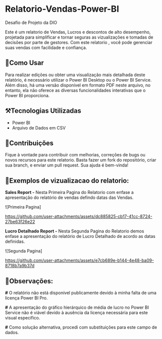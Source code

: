 # Relatorio-Vendas-Power-BI
Desafio de Projeto da DIO  

Este é um relatorio de Vendas, Lucros e descontos de alto desempenho, projetada para simplificar e tornar seguras as vizualizações e tomadas de decisões por parte de gestores. Com este relatorio , você pode gerenciar suas vendas com facilidade e confiança.

## :mag_right:Como Usar

Para realizar edições ou obter uma visualização mais detalhada deste relatório, é necessário utilizar o Power BI Desktop ou o Power BI Service. Além disso, há uma versão disponível em formato PDF neste arquivo, no entanto, ela não oferece as diversas funcionalidades interativas que o Power BI proporciona.

## :hammer_and_pick:Tecnologias Utilizadas

- Power BI
- Arquivo de Dados em CSV

## :pushpin:Contribuições

Fique à vontade para contribuir com melhorias, correções de bugs ou novos recursos para este relatorio. Basta fazer um fork do repositório, criar sua branch, e enviar um pull request. Sua ajuda é bem-vinda!

## :pushpin:Exemplos de vizualizacao do relatorio:

**Sales Report -** Nesta  Primeira Pagina do Relatorio com enfase a apresentação do relatório de vendas defindo datas das Vendas.

![Primeira Pagina] 

https://github.com/user-attachments/assets/dc885825-cb17-41cc-8724-27be63f26e22

**Lucro Detalhado Report -** Nesta Segunda Pagina do Relatorio demos enfase a apresentação do relatório de Lucro Detalhado de acordo as datas definidas.

![Segunda Pagina]

https://github.com/user-attachments/assets/e7cb689e-b144-4e48-ba09-8718b7a9b37d

## :pushpin:Observações:

**#** O relatório não está disponível publicamente devido à minha falta de uma licença Power BI Pro.

**#** A apresentação do gráfico hierárquico de média de lucro no Power BI Service não é viável devido à ausência da licença necessária para este visual específico.

**#** Como solução alternativa, procedi com substituições para este campo de dados.
